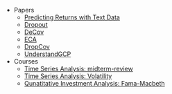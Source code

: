 <!-- _sidebar.md -->


* Papers
  * [Predicting Returns with Text Data](/papers/SESTM/SESTM.md)
  * [Dropout](/papers/WQL/Dropout.md)
  * [DeCov](/papers/WQL/DeCov.md)
  * [ECA](/papers/WQL/ECA.md)
  * [DropCov](/papers/WQL/DropCov.md)
  * [UnderstandGCP](/papers/WQL/UnderstandGCP.md)
* Courses
  * [Time Series Analysis: midterm-review](courses/时序期中review.md) <!--注意这里是相对路径-->
  * [Time Series Analysis: Volatility](courses/FTS-Volatility.md)
  * [Qunatitative Investment Analysis: Fama-Macbeth](courses/Fama-Macbeth.md)


